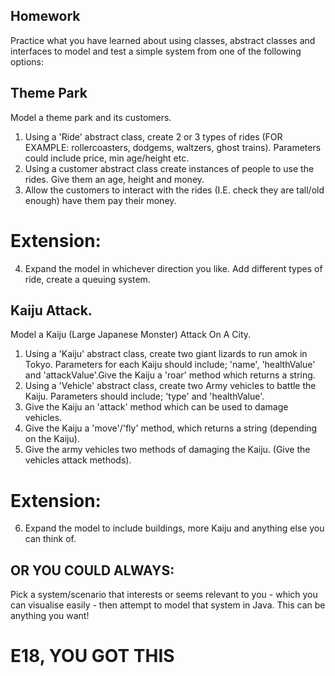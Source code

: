 ## Homework

Practice what you have learned about using classes, abstract classes and interfaces to model and test a simple system from one of the following options:

## Theme Park

Model a theme park and its customers.

1. Using a 'Ride' abstract class, create 2 or 3 types of rides (FOR EXAMPLE: rollercoasters, dodgems, waltzers, ghost trains). Parameters could include price, min age/height etc.
2. Using a customer abstract class create instances of people to use the rides. Give them an age, height and money.
3. Allow the customers to interact with the rides (I.E. check they are tall/old enough) have them pay their money.

# Extension:

4. Expand the model in whichever direction you like. Add different types of ride, create a queuing system.


## Kaiju Attack.

Model a Kaiju (Large Japanese Monster) Attack On A City.

1. Using a 'Kaiju' abstract class, create two giant lizards to run amok in Tokyo. Parameters for each Kaiju should include; 'name', 'healthValue' and 'attackValue'.Give the Kaiju a 'roar' method which returns a string.
2. Using a 'Vehicle' abstract class, create two Army vehicles to battle the Kaiju. Parameters should include; 'type' and 'healthValue'.
3. Give the Kaiju an 'attack' method which can be used to damage vehicles.
4. Give the Kaiju a 'move'/'fly' method, which returns a string (depending on the Kaiju).
5. Give the army vehicles two methods of damaging the Kaiju. (Give the vehicles attack methods).

# Extension:

6. Expand the model to include buildings, more Kaiju and anything else you can think of.

## OR YOU COULD ALWAYS:

Pick a system/scenario that interests or seems relevant to you - which you can visualise easily - then attempt to model that system in Java.
This can be anything you want!


# E18, YOU GOT THIS
